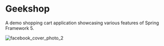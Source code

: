 # Geekshop
A demo shopping cart application showcasing various features of Spring Framework 5.


![facebook_cover_photo_2](https://user-images.githubusercontent.com/577331/140640182-5f161d5e-6477-4779-9129-3760678308d1.png)

